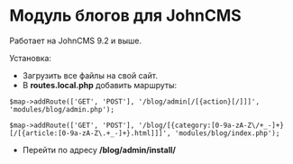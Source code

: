 # Модуль блогов для JohnCMS

Работает на JohnCMS 9.2 и выше.

Установка:
- Загрузить все файлы на свой сайт.
- В **routes.local.php** добавить маршруты:

`$map->addRoute(['GET', 'POST'], '/blog/admin[/[{action}[/]]]', 'modules/blog/admin.php');`

`$map->addRoute(['GET', 'POST'], '/blog/[{category:[0-9a-zA-Z\/+_-]+}[/[{article:[0-9a-zA-Z\.+_-]+}.html]]]', 'modules/blog/index.php');`
- Перейти по адресу **/blog/admin/install/**
